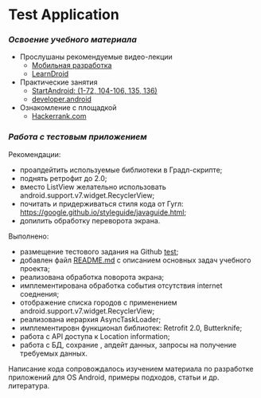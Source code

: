 # Test Application

### *Освоение учебного материала*
- Прослушаны рекомендуемые видео-лекции
    - [Мобильная разработка][Мобильная разработка]
    - [LearnDroid][LearnDroid]
- Практические занятия 
    - [StartAndroid: (1-72, 104-106, 135, 136)][StartAndroid]
    - [developer.android][developer.android]
- Ознакомление с площадкой  
    - [Hackerrank.com][Hackerrank.com]

### *Работа с тестовым приложением*
 Рекомендации:
- проапдейтить используемые библиотеки в Градл-скрипте;
- поднять ретрофит до 2.0;
- вместо ListView желательно использовать android.support.v7.widget.RecyclerView;
- почитать и придерживаться стиля кода от Гугл: https://google.github.io/styleguide/javaguide.html;
- допилить обработку переворота экрана.

Выполнено:
- размещение тестового задания на Github [test][test];
- добавлен файл [README.md][README] c описанием основных задач учебного проекта;
- реализована обработка поворота экрана;
- имплементирована обработка события отсутствия internet соеднения;
- отображение списка городов с применением android.support.v7.widget.RecyclerView;
- реализована иерархия AsyncTaskLoader;
- имплементировн функционал  библиотек: Retrofit 2.0, Butterknife;
- работа с API доступа к Location information;
- работа с БД, сохрание , апдейт данных, запросы на получение требуемых данных.

Написание кода сопровождалось изучением материала по разработке приложений для OS     Android, примеры подходов, статьи и др. литература.

[StartAndroid]:<http://startandroid.ru/ru/>
[developer.android]:<https://developer.android.com/training/index.html>
[Мобильная разработка]:<https://www.youtube.com/playlist?list=PLrCZzMib1e9qLzDXvYnpnJdUsGr3t7fSu>
[LearnDroid]:<https://www.youtube.com/playlist?list=PLufI-p7bsMuRbTCnsoLrN6rWDl8MQ_TMM>
[Hackerrank.com]:<https://www.hackerrank.com/> 
[test]:<https://github.com/AntoninaLegkaya/test>
[README]:<https://github.com/AntoninaLegkaya/test/blob/master/README.md>
